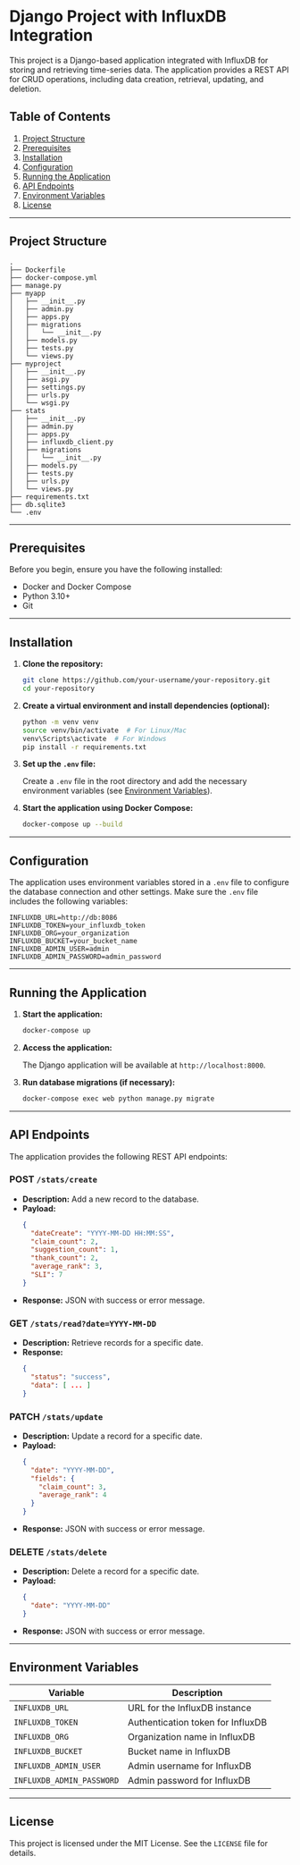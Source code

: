 # Django Project with InfluxDB Integration

This project is a Django-based application integrated with InfluxDB for storing and retrieving time-series data. The application provides a REST API for CRUD operations, including data creation, retrieval, updating, and deletion.

## Table of Contents

1. [Project Structure](#project-structure)
2. [Prerequisites](#prerequisites)
3. [Installation](#installation)
4. [Configuration](#configuration)
5. [Running the Application](#running-the-application)
6. [API Endpoints](#api-endpoints)
7. [Environment Variables](#environment-variables)
8. [License](#license)

---

## Project Structure

```plaintext
.
├── Dockerfile
├── docker-compose.yml
├── manage.py
├── myapp
│   ├── __init__.py
│   ├── admin.py
│   ├── apps.py
│   ├── migrations
│   │   └── __init__.py
│   ├── models.py
│   ├── tests.py
│   └── views.py
├── myproject
│   ├── __init__.py
│   ├── asgi.py
│   ├── settings.py
│   ├── urls.py
│   └── wsgi.py
├── stats
│   ├── __init__.py
│   ├── admin.py
│   ├── apps.py
│   ├── influxdb_client.py
│   ├── migrations
│   │   └── __init__.py
│   ├── models.py
│   ├── tests.py
│   ├── urls.py
│   └── views.py
├── requirements.txt
├── db.sqlite3
└── .env
```

---

## Prerequisites

Before you begin, ensure you have the following installed:

- Docker and Docker Compose
- Python 3.10+
- Git

---

## Installation

1. **Clone the repository:**

   ```bash
   git clone https://github.com/your-username/your-repository.git
   cd your-repository
   ```

2. **Create a virtual environment and install dependencies (optional):**

   ```bash
   python -m venv venv
   source venv/bin/activate  # For Linux/Mac
   venv\Scripts\activate  # For Windows
   pip install -r requirements.txt
   ```

3. **Set up the `.env` file:**

   Create a `.env` file in the root directory and add the necessary environment variables (see [Environment Variables](#environment-variables)).

4. **Start the application using Docker Compose:**

   ```bash
   docker-compose up --build
   ```

---

## Configuration

The application uses environment variables stored in a `.env` file to configure the database connection and other settings. Make sure the `.env` file includes the following variables:

```plaintext
INFLUXDB_URL=http://db:8086
INFLUXDB_TOKEN=your_influxdb_token
INFLUXDB_ORG=your_organization
INFLUXDB_BUCKET=your_bucket_name
INFLUXDB_ADMIN_USER=admin
INFLUXDB_ADMIN_PASSWORD=admin_password
```

---

## Running the Application

1. **Start the application:**

   ```bash
   docker-compose up
   ```

2. **Access the application:**

   The Django application will be available at `http://localhost:8000`.

3. **Run database migrations (if necessary):**

   ```bash
   docker-compose exec web python manage.py migrate
   ```

---

## API Endpoints

The application provides the following REST API endpoints:

### POST `/stats/create`
- **Description:** Add a new record to the database.
- **Payload:**
  ```json
  {
    "dateCreate": "YYYY-MM-DD HH:MM:SS",
    "claim_count": 2,
    "suggestion_count": 1,
    "thank_count": 2,
    "average_rank": 3,
    "SLI": 7
  }
  ```
- **Response:** JSON with success or error message.

### GET `/stats/read?date=YYYY-MM-DD`
- **Description:** Retrieve records for a specific date.
- **Response:**
  ```json
  {
    "status": "success",
    "data": [ ... ]
  }
  ```

### PATCH `/stats/update`
- **Description:** Update a record for a specific date.
- **Payload:**
  ```json
  {
    "date": "YYYY-MM-DD",
    "fields": {
      "claim_count": 3,
      "average_rank": 4
    }
  }
  ```
- **Response:** JSON with success or error message.

### DELETE `/stats/delete`
- **Description:** Delete a record for a specific date.
- **Payload:**
  ```json
  {
    "date": "YYYY-MM-DD"
  }
  ```
- **Response:** JSON with success or error message.

---

## Environment Variables

| Variable              | Description                      |
|-----------------------|----------------------------------|
| `INFLUXDB_URL`        | URL for the InfluxDB instance    |
| `INFLUXDB_TOKEN`      | Authentication token for InfluxDB |
| `INFLUXDB_ORG`        | Organization name in InfluxDB    |
| `INFLUXDB_BUCKET`     | Bucket name in InfluxDB          |
| `INFLUXDB_ADMIN_USER` | Admin username for InfluxDB      |
| `INFLUXDB_ADMIN_PASSWORD` | Admin password for InfluxDB  |

---

## License

This project is licensed under the MIT License. See the `LICENSE` file for details.

